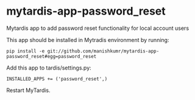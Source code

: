 # mytardis-app-password_reset
Mytardis app to add password reset functionality for local account users

This app should be installed in Mytradis environment by running:

```
pip install -e git://github.com/manishkumr/mytardis-app-password_reset#egg=password_reset
```
Add this app to tardis/settings.py:

```
INSTALLED_APPS += ('password_reset',)
```


Restart MyTardis.

